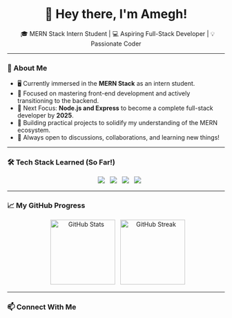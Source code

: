 <h1 align="center">👋 Hey there, I'm Amegh!</h1>
<p align="center">
  🎓 MERN Stack Intern Student | 💻 Aspiring Full-Stack Developer | 💡 Passionate Coder
</p>

---

### 🚀 About Me  
- 🖥️ Currently immersed in the **MERN Stack** as an intern student.
- 🔨 Focused on mastering front-end development and actively transitioning to the backend.
- 🎯 Next Focus: **Node.js and Express** to become a complete full-stack developer by **2025**.
- 🌱 Building practical projects to solidify my understanding of the MERN ecosystem.
- 💬 Always open to discussions, collaborations, and learning new things!  

---

### 🛠️ Tech Stack Learned (So Far!)
<p align="center">
  <!-- <img src="https://img.shields.io/badge/MongoDB-47A248?style=for-the-badge&logo=mongodb&logoColor=white" />
  <img src="https://img.shields.io/badge/Express.js-000000?style=for-the-badge&logo=express&logoColor=white" /> -->
  <img src="https://img.shields.io/badge/React-61DAFB?style=for-the-badge&logo=react&logoColor=black" />
  <img src="https://img.shields.io/badge/JavaScript-F7DF1E?style=for-the-badge&logo=javascript&logoColor=black" />
  <img src="https://img.shields.io/badge/HTML5-E34F26?style=for-the-badge&logo=html5&logoColor=white" />
  <img src="https://img.shields.io/badge/CSS3-1572B6?style=for-the-badge&logo=css3&logoColor=white" />
</p>

---

### 📈 My GitHub Progress  
<p align="center">
  <img src="https://github-readme-stats.vercel.app/api?username=your-username&show_icons=true&theme=vue" height="150" alt="GitHub Stats" />
  <img src="https://github-readme-streak-stats.herokuapp.com/?user=your-username&theme=vue" height="150" alt="GitHub Streak" />
</p>
<p align="center">
    </p>

---

### 📫 Connect With Me  
<p align="center">
    </p>
